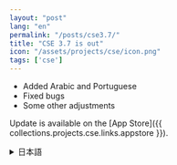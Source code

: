 ```yaml
---
layout: "post"
lang: "en"
permalink: "/posts/cse3.7/"
title: "CSE 3.7 is out"
icon: "/assets/projects/cse/icon.png"
tags: ['cse']
---
```


- Added Arabic and Portuguese
- Fixed bugs
- Some other adjustments

Update is available on the [App Store]({{ collections.projects.cse.links.appstore }}).

<details lang="ja">
<summary>日本語</summary>

- アラビア語とポルトガル語を追加しました
- バグを修正しました
- その他いくつかの調整を行いました

</details>
